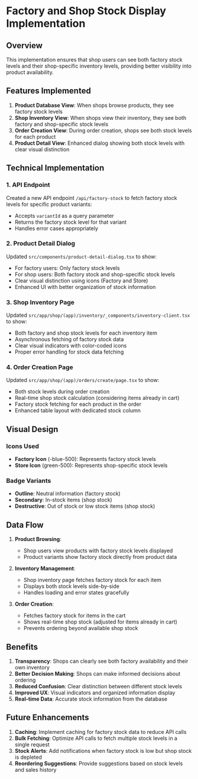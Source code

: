 # Factory and Shop Stock Display Implementation

## Overview

This implementation ensures that shop users can see both factory stock levels and their shop-specific inventory levels, providing better visibility into product availability.

## Features Implemented

1. **Product Database View**: When shops browse products, they see factory stock levels
2. **Shop Inventory View**: When shops view their inventory, they see both factory and shop-specific stock levels
3. **Order Creation View**: During order creation, shops see both stock levels for each product
4. **Product Detail View**: Enhanced dialog showing both stock levels with clear visual distinction

## Technical Implementation

### 1. API Endpoint
Created a new API endpoint `/api/factory-stock` to fetch factory stock levels for specific product variants:
- Accepts `variantId` as a query parameter
- Returns the factory stock level for that variant
- Handles error cases appropriately

### 2. Product Detail Dialog
Updated `src/components/product-detail-dialog.tsx` to show:
- For factory users: Only factory stock levels
- For shop users: Both factory stock and shop-specific stock levels
- Clear visual distinction using icons (Factory and Store)
- Enhanced UI with better organization of stock information

### 3. Shop Inventory Page
Updated `src/app/shop/(app)/inventory/_components/inventory-client.tsx` to show:
- Both factory and shop stock levels for each inventory item
- Asynchronous fetching of factory stock data
- Clear visual indicators with color-coded icons
- Proper error handling for stock data fetching

### 4. Order Creation Page
Updated `src/app/shop/(app)/orders/create/page.tsx` to show:
- Both stock levels during order creation
- Real-time shop stock calculation (considering items already in cart)
- Factory stock fetching for each product in the order
- Enhanced table layout with dedicated stock column

## Visual Design

### Icons Used
- **Factory Icon** (-blue-500): Represents factory stock levels
- **Store Icon** (green-500): Represents shop-specific stock levels

### Badge Variants
- **Outline**: Neutral information (factory stock)
- **Secondary**: In-stock items (shop stock)
- **Destructive**: Out of stock or low stock items (shop stock)

## Data Flow

1. **Product Browsing**: 
   - Shop users view products with factory stock levels displayed
   - Product variants show factory stock directly from product data

2. **Inventory Management**:
   - Shop inventory page fetches factory stock for each item
   - Displays both stock levels side-by-side
   - Handles loading and error states gracefully

3. **Order Creation**:
   - Fetches factory stock for items in the cart
   - Shows real-time shop stock (adjusted for items already in cart)
   - Prevents ordering beyond available shop stock

## Benefits

1. **Transparency**: Shops can clearly see both factory availability and their own inventory
2. **Better Decision Making**: Shops can make informed decisions about ordering
3. **Reduced Confusion**: Clear distinction between different stock levels
4. **Improved UX**: Visual indicators and organized information display
5. **Real-time Data**: Accurate stock information from the database

## Future Enhancements

1. **Caching**: Implement caching for factory stock data to reduce API calls
2. **Bulk Fetching**: Optimize API calls to fetch multiple stock levels in a single request
3. **Stock Alerts**: Add notifications when factory stock is low but shop stock is depleted
4. **Reordering Suggestions**: Provide suggestions based on stock levels and sales history